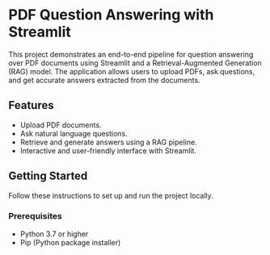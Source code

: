 # PDF Question Answering with Streamlit

This project demonstrates an end-to-end pipeline for question answering over PDF documents using Streamlit and a Retrieval-Augmented Generation (RAG) model. The application allows users to upload PDFs, ask questions, and get accurate answers extracted from the documents.

## Features

- Upload PDF documents.
- Ask natural language questions.
- Retrieve and generate answers using a RAG pipeline.
- Interactive and user-friendly interface with Streamlit.

## Getting Started

Follow these instructions to set up and run the project locally.

### Prerequisites

- Python 3.7 or higher
- Pip (Python package installer)



